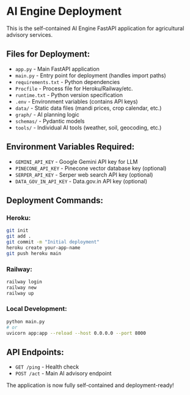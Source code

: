 # AI Engine Deployment

This is the self-contained AI Engine FastAPI application for agricultural advisory services.

## Files for Deployment:

- `app.py` - Main FastAPI application
- `main.py` - Entry point for deployment (handles import paths)
- `requirements.txt` - Python dependencies
- `Procfile` - Process file for Heroku/Railway/etc.
- `runtime.txt` - Python version specification
- `.env` - Environment variables (contains API keys)
- `data/` - Static data files (mandi prices, crop calendar, etc.)
- `graph/` - AI planning logic
- `schemas/` - Pydantic models
- `tools/` - Individual AI tools (weather, soil, geocoding, etc.)

## Environment Variables Required:

- `GEMINI_API_KEY` - Google Gemini API key for LLM
- `PINECONE_API_KEY` - Pinecone vector database key (optional)
- `SERPER_API_KEY` - Serper web search API key (optional)
- `DATA_GOV_IN_API_KEY` - Data.gov.in API key (optional)

## Deployment Commands:

### Heroku:
```bash
git init
git add .
git commit -m "Initial deployment"
heroku create your-app-name
git push heroku main
```

### Railway:
```bash
railway login
railway new
railway up
```

### Local Development:
```bash
python main.py
# or
uvicorn app:app --reload --host 0.0.0.0 --port 8000
```

## API Endpoints:

- `GET /ping` - Health check
- `POST /act` - Main AI advisory endpoint

The application is now fully self-contained and deployment-ready!
